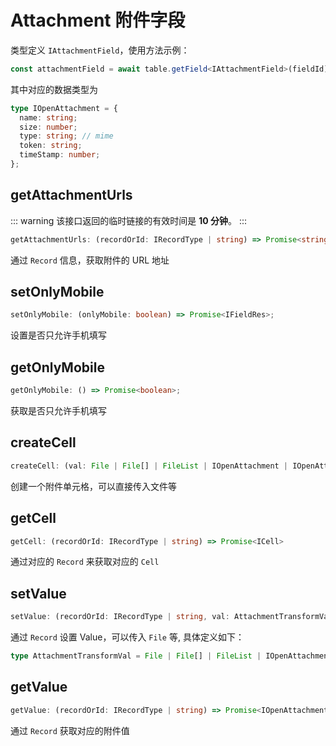 # Attachment 附件字段
类型定义 `IAttachmentField`，使用方法示例：
```typescript
const attachmentField = await table.getField<IAttachmentField>(fieldId);
```
其中对应的数据类型为
```typescript
type IOpenAttachment = {
  name: string;
  size: number;
  type: string; // mime
  token: string;
  timeStamp: number;
};
```

[//]: # (## getAttachmentThumbnailUrls)

[//]: # (::: danger)

[//]: # (当前该 API 暂不支持所有多维表格使用)

[//]: # (:::)

[//]: # (```typescript)

[//]: # (getAttachmentThumbnailUrls: &#40;recordOrId: IRecordType | string&#41; => Promise<string[]>;)

[//]: # (```)

[//]: # (通过 `Record` 获取附件的缩略图 URL 地址 &#40;获取速度较快，可以用于预览展示&#41;)

## getAttachmentUrls
::: warning
该接口返回的临时链接的有效时间是 **10 分钟**。
:::
```typescript
getAttachmentUrls: (recordOrId: IRecordType | string) => Promise<string[]>;
```
通过 `Record` 信息，获取附件的 URL 地址

## setOnlyMobile
```typescript
setOnlyMobile: (onlyMobile: boolean) => Promise<IFieldRes>;
```
设置是否只允许手机填写

## getOnlyMobile
```typescript
getOnlyMobile: () => Promise<boolean>;
```
获取是否只允许手机填写

## createCell
```typescript
createCell: (val: File | File[] | FileList | IOpenAttachment | IOpenAttachment[]) => Promise<ICell>;
```
创建一个附件单元格，可以直接传入文件等

## getCell
```typescript
getCell: (recordOrId: IRecordType | string) => Promise<ICell>
```
通过对应的 `Record` 来获取对应的 `Cell`

## setValue
```typescript
setValue: (recordOrId: IRecordType | string, val: AttachmentTransformVal ) => Promise<boolean>;
```
通过 `Record` 设置 Value，可以传入 `File` 等, 具体定义如下：
```typescript
type AttachmentTransformVal = File | File[] | FileList | IOpenAttachment | IOpenAttachment[];
```

## getValue
```typescript
getValue: (recordOrId: IRecordType | string) => Promise<IOpenAttachment[]>;
```
通过 `Record` 获取对应的附件值